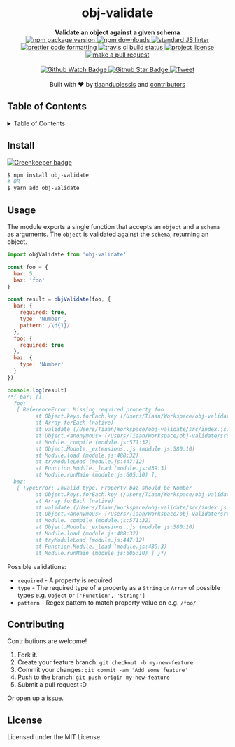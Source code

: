 
<h1 align="center">obj-validate</h1>
<div align="center">
  <strong>Validate an object against a given schema</strong>
</div>
<div align="center">
  <a href="https://npmjs.org/package/obj-validate">
    <img src="https://img.shields.io/npm/v/obj-validate.svg?style=flat-square" alt="npm package version" />
  </a>
  <a href="https://npmjs.org/package/obj-validate">
  <img src="https://img.shields.io/npm/dm/obj-validate.svg?style=flat-square" alt="npm downloads" />
  </a>
  <a href="https://github.com/feross/standard">
    <img src="https://img.shields.io/badge/code%20style-standard-brightgreen.svg?style=flat-square" alt="standard JS linter" />
  </a>
  <a href="https://github.com/prettier/prettier">
    <img src="https://img.shields.io/badge/styled_with-prettier-ff69b4.svg?style=flat-square" alt="prettier code formatting" />
  </a>
  <a href="https://travis-ci.org/tiaanduplessis/obj-validate">
    <img src="https://img.shields.io/travis/tiaanduplessis/obj-validate.svg?style=flat-square" alt="travis ci build status" />
  </a>
  <a href="https://github.com/tiaanduplessis/obj-validate/blob/master/LICENSE">
    <img src="https://img.shields.io/npm/l/obj-validate.svg?style=flat-square" alt="project license" />
  </a>
  <a href="http://makeapullrequest.com">
    <img src="https://img.shields.io/badge/PRs-welcome-brightgreen.svg?style=flat-square" alt="make a pull request" />
  </a>
</div>
<br>
<div align="center">
  <a href="https://github.com/tiaanduplessis/obj-validate/watchers">
    <img src="https://img.shields.io/github/watchers/tiaanduplessis/obj-validate.svg?style=social" alt="Github Watch Badge" />
  </a>
  <a href="https://github.com/tiaanduplessis/obj-validate/stargazers">
    <img src="https://img.shields.io/github/stars/tiaanduplessis/obj-validate.svg?style=social" alt="Github Star Badge" />
  </a>
  <a href="https://twitter.com/intent/tweet?text=Check%20out%20obj-validate!%20https://github.com/tiaanduplessis/obj-validate%20%F0%9F%91%8D">
    <img src="https://img.shields.io/twitter/url/https/github.com/tiaanduplessis/obj-validate.svg?style=social" alt="Tweet" />
  </a>
</div>
<br>
<div align="center">
  Built with ❤︎ by <a href="https://github.com/tiaanduplessis">tiaanduplessis</a> and <a href="https://github.com/tiaanduplessis/obj-validate/contributors">contributors</a>
</div>

<h2>Table of Contents</h2>
<details>
  <summary>Table of Contents</summary>
  <li><a href="#install">Install</a></li>
  <li><a href="#usage">Usage</a></li>
  <li><a href="#contribute">Contribute</a></li>
  <li><a href="#license">License</a></li>
</details>

## Install

[![Greenkeeper badge](https://badges.greenkeeper.io/tiaanduplessis/obj-validate.svg)](https://greenkeeper.io/)

```sh
$ npm install obj-validate
# OR
$ yarn add obj-validate
```

## Usage

The module exports a single function that accepts an `object` and a `schema` as arguments. The `object` is validated against the `schema`, returning an object. 

```js
import objValidate from 'obj-validate'

const foo = {
  bar: 5,
  baz: 'foo'
}

const result = objValidate(foo, {
  bar: {
    required: true,
    type: 'Number',
    pattern: /\d{1}/
  },
  foo: {
    required: true
  },
  baz: {
    type: 'Number'
  }
})

console.log(result)
/*{ bar: [],
  foo:
   [ ReferenceError: Missing required property foo
         at Object.keys.forEach.key (/Users/Tiaan/Workspace/obj-validate/src/index.js:21:24)
         at Array.forEach (native)
         at validate (/Users/Tiaan/Workspace/obj-validate/src/index.js:16:23)
         at Object.<anonymous> (/Users/Tiaan/Workspace/obj-validate/src/index.js:51:1)
         at Module._compile (module.js:571:32)
         at Object.Module._extensions..js (module.js:580:10)
         at Module.load (module.js:488:32)
         at tryModuleLoad (module.js:447:12)
         at Function.Module._load (module.js:439:3)
         at Module.runMain (module.js:605:10) ],
  baz:
   [ TypeError: Invalid type. Property baz should be Number
         at Object.keys.forEach.key (/Users/Tiaan/Workspace/obj-validate/src/index.js:30:26)
         at Array.forEach (native)
         at validate (/Users/Tiaan/Workspace/obj-validate/src/index.js:16:23)
         at Object.<anonymous> (/Users/Tiaan/Workspace/obj-validate/src/index.js:51:1)
         at Module._compile (module.js:571:32)
         at Object.Module._extensions..js (module.js:580:10)
         at Module.load (module.js:488:32)
         at tryModuleLoad (module.js:447:12)
         at Function.Module._load (module.js:439:3)
         at Module.runMain (module.js:605:10) ] }*/
```

Possible validations:
- `required` - A property is required
- `type` - The required type of a property as a `String` or `Array` of possible types e.g. `Object` or `['Function', 'String']`
- `pattern` - Regex pattern to match property value on e.g. `/foo/`

## Contributing

Contributions are welcome!

1. Fork it.
2. Create your feature branch: `git checkout -b my-new-feature`
3. Commit your changes: `git commit -am 'Add some feature'`
4. Push to the branch: `git push origin my-new-feature`
5. Submit a pull request :D

Or open up [a issue](https://github.com/tiaanduplessis/obj-validate/issues).

## License

Licensed under the MIT License.

